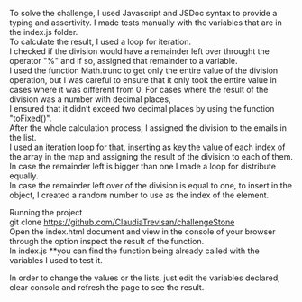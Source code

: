 To solve the challenge, I used Javascript and JSDoc syntax to provide a typing and assertivity. I made tests manually with the variables that are in the index.js folder.  
To calculate the result, I used a loop for iteration.  
I checked if the division would have a remainder left over throught the operator "%" and if so, assigned that remainder to a variable.  
I used the function Math.trunc to get only the entire value of the division operation, but I was careful to ensure that it only took the entire value in cases where it was different from 0.
For cases where the result of the division was a number with decimal places,   
I ensured that it didn’t exceed two decimal places by using the function "toFixed()".  
After the whole calculation process, I assigned the division to the emails in the list.  
I used an iteration loop for that, inserting as key the value of each index of the array in the map and assigning the result of the division to each of them.  
In case the remainder left is bigger than one I made a loop for distribute equally.  
In case the remainder left over of the division is equal to one, to insert in the object, I created a random number to use as the index of the element.

Running the project  
git clone https://github.com/ClaudiaTrevisan/challengeStone  
Open the index.html document and view in the console of your browser through the option inspect the result of the function.  
In index.js **you can find the function being already called with the variables I used to test it.

In order to change the values or the lists, just edit the variables declared, clear console and refresh the page to see the result.
